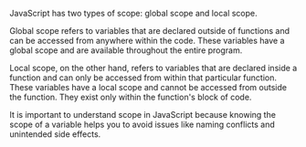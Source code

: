 JavaScript has two types of scope: global scope and local scope. 

Global scope refers to variables that are declared outside of functions and can be accessed from anywhere within the code. These variables have a global scope and are available throughout the entire program. 

Local scope, on the other hand, refers to variables that are declared inside a function and can only be accessed from within that particular function. These variables have a local scope and cannot be accessed from outside the function. They exist only within the function's block of code. 

It is important to understand scope in JavaScript because knowing the scope of a variable helps you to avoid issues like naming conflicts and unintended side effects.
